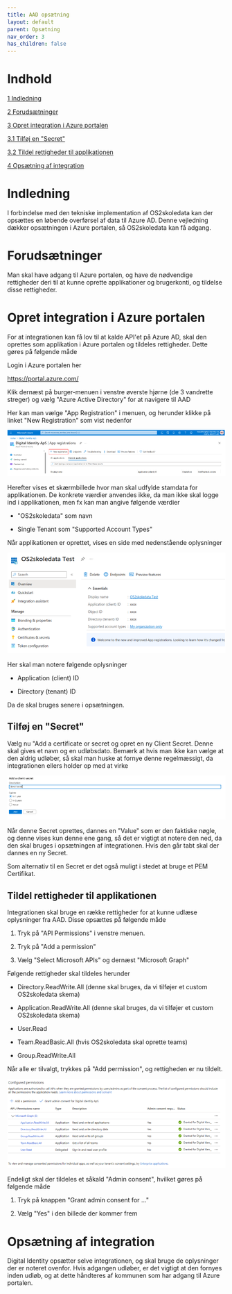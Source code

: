 ```yaml
---
title: AAD opsætning
layout: default
parent: Opsætning
nav_order: 3
has_children: false
---
```


#  Indhold

[1 Indledning](#indledning)

[2 Forudsætninger](#forudsætninger)

[3 Opret integration i Azure portalen](#opret-integration-i-azure-portalen)

[3.1 Tilføj en "Secret"](#tilføj-en-secret)

[3.2 Tildel rettigheder til applikationen](#tildel-rettigheder-til-applikationen)

[4 Opsætning af integration](#opsætning-af-integration)

# Indledning

I forbindelse med den tekniske implementation af OS2skoledata kan der opsættes en løbende overførsel af data til Azure AD. Denne vejledning dækker opsætningen i Azure portalen, så OS2skoledata kan få adgang.

# Forudsætninger

Man skal have adgang til Azure portalen, og have de nødvendige rettigheder deri til at kunne oprette applikationer og brugerkonti, og tildelse disse rettigheder.

# Opret integration i Azure portalen

For at integrationen kan få lov til at kalde API'et på Azure AD, skal den oprettes som applikation i Azure portalen og tildeles rettigheder. Dette gøres på følgende måde

Login i Azure portalen her

<https://portal.azure.com/>

Klik dernæst på burger-menuen i venstre øverste hjørne (de 3 vandrette streger) og vælg "Azure Active Directory" for at navigere til AAD

Her kan man vælge "App Registration" i menuen, og herunder klikke på linket "New Registration" som vist nedenfor

![Graphical user interface, text, application Description automatically generated](/assets/aad_3_1.png)

Herefter vises et skærmbillede hvor man skal udfylde stamdata for applikationen. De konkrete værdier anvendes ikke, da man ikke skal logge ind i applikationen, men fx kan man angive følgende værdier

- "OS2skoledata" som navn

- Single Tenant som "Supported Account Types"

Når applikationen er oprettet, vises en side med nedenstående oplysninger

![Graphical user interface, text, application Description automatically generated](/assets/aad_3_2.png)

Her skal man notere følgende oplysninger

- Application (client) ID

- Directory (tenant) ID

Da de skal bruges senere i opsætningen.

## Tilføj en "Secret"

Vælg nu "Add a certificate or secret og opret en ny Client Secret. Denne skal gives et navn og en udløbsdato. Bemærk at hvis man ikke kan vælge at den aldrig udløber, så skal man huske at fornye denne regelmæssigt, da integrationen ellers holder op med at virke

![Shape, rectangle Description automatically generated](/assets/aad_3-1_1.png)

Når denne Secret oprettes, dannes en "Value" som er den faktiske nøgle, og denne vises kun denne ene gang, så det er vigtigt at notere den ned, da den skal bruges i opsætningen af integrationen. Hvis den går tabt skal der dannes en ny Secret.

Som alternativ til en Secret er det også muligt i stedet at bruge et PEM Certifikat.

## Tildel rettigheder til applikationen

Integrationen skal bruge en række rettigheder for at kunne udlæse oplysninger fra AAD. Disse opsættes på følgende måde

1.  Tryk på "API Permissions" i venstre menuen.

2.  Tryk på "Add a permission"

3.  Vælg "Select Microsoft APIs" og dernæst "Microsoft Graph"

Følgende rettigheder skal tildeles herunder

- Directory.ReadWrite.All (denne skal bruges, da vi tilføjer et custom OS2skoledata skema)

- Application.ReadWrite.All (denne skal bruges, da vi tilføjer et custom OS2skoledata skema)

- User.Read

- Team.ReadBasic.All (hvis OS2skoledata skal oprette teams)

- Group.ReadWrite.All

Når alle er tilvalgt, trykkes på "Add permission", og rettigheden er nu tildelt.

![A screenshot of a computer AI-generated content may be incorrect.](/assets/aad_3-2_1.png)

Endeligt skal der tildeles et såkald "Admin consent", hvilket gøres på følgende måde

1.  Tryk på knappen "Grant admin consent for \..."

2.  Vælg "Yes" i den billede der kommer frem

# Opsætning af integration

Digital Identity opsætter selve integrationen, og skal bruge de oplysninger der er noteret ovenfor. Hvis adgangen udløber, er det vigtigt at den fornyes inden udløb, og at dette håndteres af kommunen som har adgang til Azure portalen.
